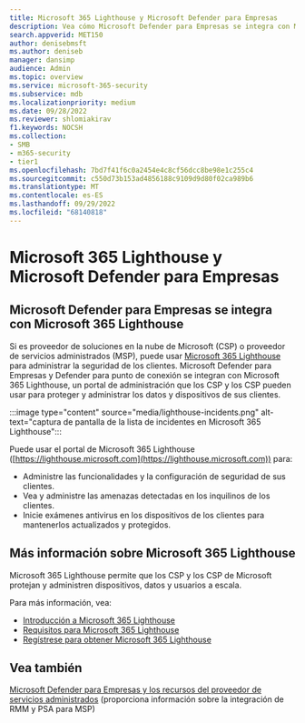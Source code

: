 ```yaml
---
title: Microsoft 365 Lighthouse y Microsoft Defender para Empresas
description: Vea cómo Microsoft Defender para Empresas se integra con Microsoft 365 Lighthouse, una solución de seguridad para asociados de Microsoft.
search.appverid: MET150
author: denisebmsft
ms.author: deniseb
manager: dansimp
audience: Admin
ms.topic: overview
ms.service: microsoft-365-security
ms.subservice: mdb
ms.localizationpriority: medium
ms.date: 09/28/2022
ms.reviewer: shlomiakirav
f1.keywords: NOCSH
ms.collection:
- SMB
- m365-security
- tier1
ms.openlocfilehash: 7bd7f41f6c0a2454e4c8cf56dcc8be98e1c255c4
ms.sourcegitcommit: c550d73b153ad4856188c9109d9d80f02ca989b6
ms.translationtype: MT
ms.contentlocale: es-ES
ms.lasthandoff: 09/29/2022
ms.locfileid: "68140818"
---
```

# <a name="microsoft-365-lighthouse-and-microsoft-defender-for-business"></a>Microsoft 365 Lighthouse y Microsoft Defender para Empresas

## <a name="microsoft-defender-for-business-integrates-with-microsoft-365-lighthouse"></a>Microsoft Defender para Empresas se integra con Microsoft 365 Lighthouse

Si es proveedor de soluciones en la nube de Microsoft (CSP) o proveedor de servicios administrados (MSP), puede usar [Microsoft 365 Lighthouse](../../lighthouse/m365-lighthouse-overview.md) para administrar la seguridad de los clientes. Microsoft Defender para Empresas y Defender para punto de conexión se integran con Microsoft 365 Lighthouse, un portal de administración que los CSP y los CSP pueden usar para proteger y administrar los datos y dispositivos de sus clientes.

:::image type="content" source="media/lighthouse-incidents.png" alt-text="captura de pantalla de la lista de incidentes en Microsoft 365 Lighthouse":::

 Puede usar el portal de Microsoft 365 Lighthouse ([https://lighthouse.microsoft.com](https://lighthouse.microsoft.com)) para:

- Administre las funcionalidades y la configuración de seguridad de sus clientes. 
- Vea y administre las amenazas detectadas en los inquilinos de los clientes.
- Inicie exámenes antivirus en los dispositivos de los clientes para mantenerlos actualizados y protegidos.

## <a name="learn-more-about-microsoft-365-lighthouse"></a>Más información sobre Microsoft 365 Lighthouse

Microsoft 365 Lighthouse permite que los CSP y los CSP de Microsoft protejan y administren dispositivos, datos y usuarios a escala.

Para más información, vea:

- [Introducción a Microsoft 365 Lighthouse](../../lighthouse/m365-lighthouse-overview.md)
- [Requisitos para Microsoft 365 Lighthouse](../../lighthouse/m365-lighthouse-requirements.md)
- [Regístrese para obtener Microsoft 365 Lighthouse](../../lighthouse/m365-lighthouse-sign-up.md)

## <a name="see-also"></a>Vea también

[Microsoft Defender para Empresas y los recursos del proveedor de servicios administrados](mdb-partners.md) (proporciona información sobre la integración de RMM y PSA para MSP)